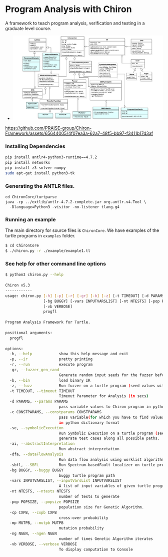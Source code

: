 # Program Analysis with Chiron

A framework to teach program analysis, verification and testing in a graduate level course.

- [![Architecture Diagram](./assets/Architecture_Digram.png)](./assets/Architecture_Digram.png)

https://github.com/PRAISE-group/Chiron-Framework/assets/65644005/4f07ea3a-62a7-48f5-bb97-f3411b17d3af



### Installing Dependencies

```bash
pip install antlr4-python3-runtime==4.7.2
pip install networkx
pip install z3-solver numpy
sudo apt-get install python3-tk
```

### Generating the ANTLR files.

```
cd ChironCore/turtparse
java -cp ../extlib/antlr-4.7.2-complete.jar org.antlr.v4.Tool \
  -Dlanguage=Python3 -visitor -no-listener tlang.g4
```

### Running an example

The main directory for source files is `ChironCore`. We have examples of the turtle programs in `examples` folder.

```bash
$ cd ChironCore
$ ./chiron.py -r ./example/example1.tl
```

### See help for other command line options

```bash
$ python3 chiron.py --help

Chiron v5.3
------------
usage: chiron.py [-h] [-p] [-r] [-gr] [-b] [-z] [-t TIMEOUT] [-d PARAMS] [-c CONSTPARAMS] [-se] [-ai] [-dfa] [-sbfl]
                 [-bg BUGGY] [-vars INPUTVARSLIST] [-nt NTESTS] [-pop POPSIZE] [-cp CXPB] [-mp MUTPB] [-ng NGEN]
                 [-vb VERBOSE]
                 progfl

Program Analysis Framework for Turtle.

positional arguments:
  progfl

options:
  -h, --help            show this help message and exit
  -p, --ir              pretty printing
  -r, --run             execute program
  -gr, --fuzzer_gen_rand
                        Generate random input seeds for the fuzzer before fuzzing starts.
  -b, --bin             load binary IR
  -z, --fuzz            Run fuzzer on a turtle program (seed values with '-d' or '--params' flag needed.)
  -t TIMEOUT, --timeout TIMEOUT
                        Timeout Parameter for Analysis (in secs)
  -d PARAMS, --params PARAMS
                        pass variable values to Chiron program in python dictionary format
  -c CONSTPARAMS, --constparams CONSTPARAMS
                        pass variable(for which you have to find values using circuit equivalence) values to Chiron program
                        in python dictionary format
  -se, --symbolicExecution
                        Run Symbolic Execution on a turtle program (seed values with '-d' or '--params' flag needed) to
                        generate test cases along all possible paths.
  -ai, --abstractInterpretation
                        Run abstract interpretation
  -dfa, --dataFlowAnalysis
                        Run data flow analysis using worklist algorithm
  -sbfl, --SBFL         Run Spectrum-basedFault localizer on turtle program
  -bg BUGGY, --buggy BUGGY
                        buggy turtle program path
  -vars INPUTVARSLIST, --inputVarsList INPUTVARSLIST
                        A list of input variables of given turtle program
  -nt NTESTS, --ntests NTESTS
                        number of tests to generate
  -pop POPSIZE, --popsize POPSIZE
                        population size for Genetic Algorithm.
  -cp CXPB, --cxpb CXPB
                        cross-over probability
  -mp MUTPB, --mutpb MUTPB
                        mutation probability
  -ng NGEN, --ngen NGEN
                        number of times Genetic Algorithm iterates
  -vb VERBOSE, --verbose VERBOSE
                        To display computation to Console
```
